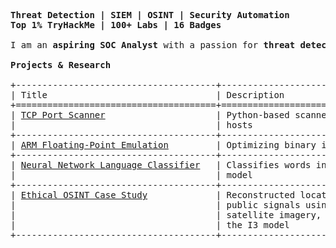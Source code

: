 <pre>

<strong>Threat Detection | SIEM | OSINT | Security Automation</strong>
<strong>Top 1% TryHackMe | 100+ Labs | 16 Badges</strong>

I am an <strong>aspiring SOC Analyst</strong> with a passion for <strong>threat detection, SIEM, OSINT, and security automation</strong>. I specialize in <strong>log analysis, security research, and incident response</strong>. Through hands-on labs and independent research, I develop tools and techniques for <strong>network security, forensics, and security monitoring</strong>.

<strong>Projects & Research</strong>

+--------------------------------------+---------------------------------------------------+
| Title                                | Description                                       |
+======================================+===================================================+
| <a href="https://github.com/mbeardwell/simple-port-scanner">TCP Port Scanner</a>                     | Python-based scanner to detect open ports & live  |
|                                      | hosts                                             |
+--------------------------------------+---------------------------------------------------+
| <a href="https://github.com/mbeardwell/arm-fp-emu">ARM Floating-Point Emulation</a>         | Optimizing binary instrumentation in ARM Linux    |
+--------------------------------------+---------------------------------------------------+
| <a href="https://github.com/mbeardwell/language-guesser">Neural Network Language Classifier</a>   | Classifies words into languages using a simple ML |
|                                      | model                                             |
+--------------------------------------+---------------------------------------------------+
| <a href="https://github.com/mbeardwell/osint-i3-case-study">Ethical OSINT Case Study</a>             | Reconstructed location and identity from minimal  |
|                                      | public signals using posterised video frames,     |
|                                      | satellite imagery, and structured inference under |
|                                      | the I3 model                                      |
+--------------------------------------+---------------------------------------------------+<br>

</pre>
